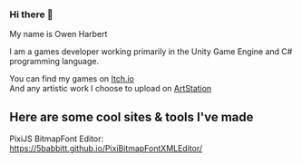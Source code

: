 ### Hi there 👋  

My name is Owen Harbert  

<!--Introduction-->
I am a games developer working primarily in the Unity Game Engine and C# programming language.  


You can find my games on [Itch.io](https://5-babbitt-games.itch.io)  
And any artistic work I choose to upload on [ArtStation](https://www.artstation.com/babbitt)

## Here are some cool sites & tools I've made
PixiJS BitmapFont Editor: https://5babbitt.github.io/PixiBitmapFontXMLEditor/
<!--
**5Babbitt/5Babbitt** is a ✨ _special_ ✨ repository because its `README.md` (this file) appears on your GitHub profile.

Here are some ideas to get you started:

- 🔭 I’m currently working on ...
- 🌱 I’m currently learning ...
- 👯 I’m looking to collaborate on ...
- 🤔 I’m looking for help with ...
- 💬 Ask me about ...
- 📫 How to reach me: ...
- 😄 Pronouns: ...
- ⚡ Fun fact: ...
-->
